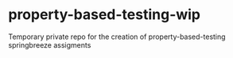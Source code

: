 # property-based-testing-wip
Temporary private repo for the creation of property-based-testing springbreeze assigments
